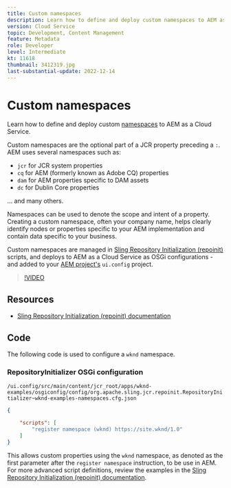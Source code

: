 ```yaml
---
title: Custom namespaces
description: Learn how to define and deploy custom namespaces to AEM as a Cloud Service.
version: Cloud Service
topic: Development, Content Management
feature: Metadata
role: Developer
level: Intermediate
kt: 11618
thumbnail: 3412319.jpg
last-substantial-update: 2022-12-14
---
```

# Custom namespaces

Learn how to define and deploy custom [namespaces](https://developer.adobe.com/experience-manager/reference-materials/spec/jcr/1.0/4.5_Namespaces.html) to AEM as a Cloud Service. 

Custom namespaces are the optional part of a JCR property preceding a `:`. AEM uses several namespaces such as:

+ `jcr` for JCR system properties
+ `cq` for AEM (formerly known as Adobe CQ) properties
+ `dam` for AEM properties specific to DAM assets
+ `dc` for Dublin Core properties

... and many others. 

Namespaces can be used to denote the scope and intent of a property. Creating a custom namespace, often your company name, helps clearly identify nodes or properties specific to your AEM implementation and contain data specific to your business.

Custom namespaces are managed in [Sling Repository Initialization (repoinit)](https://sling.apache.org/documentation/bundles/repository-initialization.html) scripts, and deploys to AEM as a Cloud Service as OSGi configurations - and added to your [AEM project's](https://experienceleague.adobe.com/docs/experience-manager-core-components/using/developing/archetype/overview.html) `ui.config` project.

>[!VIDEO](https://video.tv.adobe.com/v/3412319/?quality=12&learn=on)

## Resources

+ [Sling Repository Initialization (repoinit) documentation](https://sling.apache.org/documentation/bundles/repository-initialization.html#repoinit-parser-test-scenarios)

## Code

The following code is used to configure a `wknd` namespace.

### RepositoryInitializer OSGi configuration

`/ui.config/src/main/content/jcr_root/apps/wknd-examples/osgiconfig/config/org.apache.sling.jcr.repoinit.RepositoryInitializer~wknd-examples-namespaces.cfg.json`

```json
{

    "scripts": [
        "register namespace (wknd) https://site.wknd/1.0"
    ]
}
```

This allows custom properties using the `wknd` namespace, as denoted as the first parameter after the `register namespace` instruction, to be use in AEM. For more advanced script definitions, review the examples in the [Sling Repository Initialization (repoinit) documentation](https://sling.apache.org/documentation/bundles/repository-initialization.html#repoinit-parser-test-scenarios).
